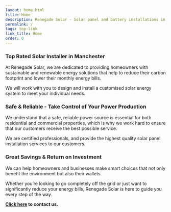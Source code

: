 ```yaml
---
layout: home.html
title: Home
description: Renegade Solar - Solar panel and battery installations in Manchester
permalink: /
tags: top-link
link_title: Home
order: 0
---
```


### Top Rated Solar Installer in Manchester

At Renegade Solar, we are dedicated to providing homeowners with sustainable and renewable energy solutions that help to reduce their carbon footprint and lower their monthly energy bills.

We will work with you to design and install a customised solar energy system to meet your individual needs.

### Safe & Reliable - Take Control of Your Power Production

We understand that a safe, reliable power source is essential for both residential and commercial properties, which is why we work hard to ensure that our customers receive the best possible service.

We are certified professionals, and provide the highest quality solar panel installation services to our customers.

### Great Savings & Return on Investment

We can help homeowners and businesses make smart choices that not only benefit the environment but also their wallets.

Whether you’re looking to go completely off the grid or just want to significantly reduce your energy bills, Renegade Solar is here to guide you every step of the way.

**[Click here](/contact/) to contact us.**
